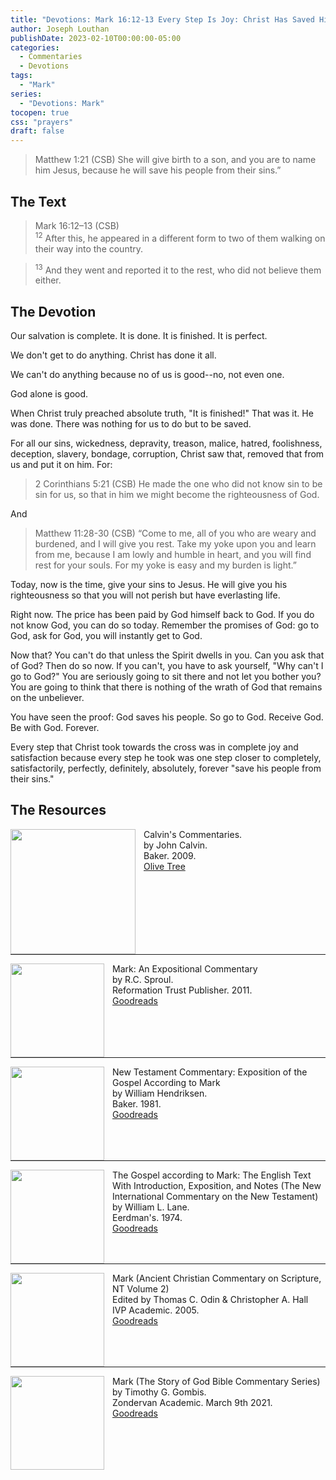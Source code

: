 ```yaml
---
title: "Devotions: Mark 16:12-13 Every Step Is Joy: Christ Has Saved His People From Their Sins"
author: Joseph Louthan
publishDate: 2023-02-10T00:00:00-05:00
categories:
  - Commentaries
  - Devotions
tags:
  - "Mark"
series:
  - "Devotions: Mark"
tocopen: true
css: "prayers"
draft: false
---
```


>Matthew 1:21 (CSB) She will give birth to a son, and you are to name him Jesus, because he will save his people from their sins.”

## The Text

>Mark 16:12–13 (CSB)  
><sup>12</sup> After this, he appeared in a different form to two of them walking on their way into the country. 

><sup>13</sup> And they went and reported it to the rest, who did not believe them either.

## The Devotion

Our salvation is complete. It is done. It is finished. It is perfect.

We don't get to do anything. Christ has done it all.

We can't do anything because no of us is good--no, not even one.

God alone is good.

When Christ truly preached absolute truth, "It is finished!" That was it. He was done. There was nothing for us to do but to be saved.

For all our sins, wickedness, depravity, treason, malice, hatred, foolishness, deception, slavery, bondage, corruption, Christ saw that, removed that from us and put it on him. For:

>2 Corinthians 5:21 (CSB) He made the one who did not know sin to be sin for us, so that in him we might become the righteousness of God.

And

>Matthew 11:28-30 (CSB) “Come to me, all of you who are weary and burdened, and I will give you rest. Take my yoke upon you and learn from me, because I am lowly and humble in heart, and you will find rest for your souls. For my yoke is easy and my burden is light.”

Today, now is the time, give your sins to Jesus. He will give you his righteousness so that you will not perish but have everlasting life.

Right now. The price has been paid by God himself back to God. If you do not know God, you can do so today. Remember the promises of God: go to God, ask for God, you will instantly get to God.

Now that? You can't do that unless the Spirit dwells in you. Can you ask that of God? Then do so now. If you can't, you have to ask yourself, "Why can't I go to God?" You are seriously going to sit there and not let you bother you? You are going to think that there is nothing of the wrath of God that remains on the unbeliever.

You have seen the proof: God saves his people. So go to God. Receive God. Be with God. Forever.

Every step that Christ took towards the cross was in complete joy and satisfaction because every step he took was one step closer to completely, satisfactorily, perfectly, definitely, absolutely, forever "save his people from their sins."

## The Resources

<p style="clear:both;">

<img src="/images/resources/commentary-calvin-set.png" align="left" width="200" style="padding-right: 10px" />Calvin's Commentaries.  
by John Calvin.  
Baker. 2009.  
[Olive Tree](https://www.olivetree.com/store/product.php?productid=17517)

<p style="clear:both;">

---

<img src="/images/resources/commentary-mark-sproul.jpg" align="left" width="150" style="padding-right: 10px" />Mark: An Expositional Commentary  
by R.C. Sproul.  
Reformation Trust Publisher. 2011.  
[Goodreads](https://www.goodreads.com/book/show/13329901-mark?ac=1&from_search=true&qid=AjPCOwNAXj&rank=1)

<p style="clear:both;">

---

<img src="/images/resources/commentary-mark-hendriksen.jpg" align="left" width="150" style="padding-right: 10px" />New Testament Commentary: Exposition of the Gospel According to Mark  
by William Hendriksen.  
Baker. 1981.  
[Goodreads](https://www.goodreads.com/book/show/2365098.Mark)

<p style="clear:both;">

---

<img src="/images/resources/commentary-mark-lane.jpg" align="left" width="150" style="padding-right: 10px" />The Gospel according to Mark: The English Text With Introduction, Exposition, and Notes (The New International Commentary on the New Testament)  
by William L. Lane.  
Eerdman's. 1974.  
[Goodreads](https://www.goodreads.com/book/show/978619.The_Gospel_of_Mark?from_search=true&from_srp=true&qid=UOUMUiJ7z4&rank=2)

<p style="clear:both;">

---

<img src="/images/resources/commentary-mark-oden.jpg" align="left" width="150" style="padding-right: 10px" />Mark (Ancient Christian Commentary on Scripture, NT Volume 2)  
Edited by Thomas C. Odin & Christopher A. Hall  
IVP Academic. 2005.  
[Goodreads](https://www.goodreads.com/book/show/33015669-mark)

<p style="clear:both;">

---

<img src="/images/resources/commentary-mark-gombis.jpg" align="left" width="150" style="padding-right: 10px" />Mark (The Story of God Bible Commentary Series)  
by Timothy G. Gombis.   
Zondervan Academic. March 9th 2021.  
[Goodreads](https://www.goodreads.com/book/show/54287613-mark)

<p style="clear:both;">
